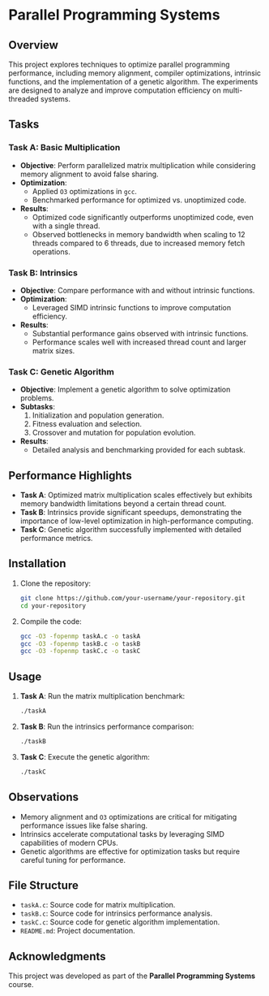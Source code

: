 # Parallel Programming Systems 

## Overview
This project explores techniques to optimize parallel programming performance, including memory alignment, compiler optimizations, intrinsic functions, and the implementation of a genetic algorithm. The experiments are designed to analyze and improve computation efficiency on multi-threaded systems.

## Tasks

### Task A: Basic Multiplication
- **Objective**: Perform parallelized matrix multiplication while considering memory alignment to avoid false sharing.
- **Optimization**:
  - Applied `O3` optimizations in `gcc`.
  - Benchmarked performance for optimized vs. unoptimized code.
- **Results**:
  - Optimized code significantly outperforms unoptimized code, even with a single thread.
  - Observed bottlenecks in memory bandwidth when scaling to 12 threads compared to 6 threads, due to increased memory fetch operations.

### Task B: Intrinsics
- **Objective**: Compare performance with and without intrinsic functions.
- **Optimization**:
  - Leveraged SIMD intrinsic functions to improve computation efficiency.
- **Results**:
  - Substantial performance gains observed with intrinsic functions.
  - Performance scales well with increased thread count and larger matrix sizes.

### Task C: Genetic Algorithm
- **Objective**: Implement a genetic algorithm to solve optimization problems.
- **Subtasks**:
  1. Initialization and population generation.
  2. Fitness evaluation and selection.
  3. Crossover and mutation for population evolution.
- **Results**:
  - Detailed analysis and benchmarking provided for each subtask.

## Performance Highlights
- **Task A**: Optimized matrix multiplication scales effectively but exhibits memory bandwidth limitations beyond a certain thread count.
- **Task B**: Intrinsics provide significant speedups, demonstrating the importance of low-level optimization in high-performance computing.
- **Task C**: Genetic algorithm successfully implemented with detailed performance metrics.

## Installation
1. Clone the repository:
   ```bash
   git clone https://github.com/your-username/your-repository.git
   cd your-repository
   ```
2. Compile the code:
   ```bash
   gcc -O3 -fopenmp taskA.c -o taskA
   gcc -O3 -fopenmp taskB.c -o taskB
   gcc -O3 -fopenmp taskC.c -o taskC
   ```

## Usage
1. **Task A**: Run the matrix multiplication benchmark:
   ```bash
   ./taskA
   ```
2. **Task B**: Run the intrinsics performance comparison:
   ```bash
   ./taskB
   ```
3. **Task C**: Execute the genetic algorithm:
   ```bash
   ./taskC
   ```

## Observations
- Memory alignment and `O3` optimizations are critical for mitigating performance issues like false sharing.
- Intrinsics accelerate computational tasks by leveraging SIMD capabilities of modern CPUs.
- Genetic algorithms are effective for optimization tasks but require careful tuning for performance.

## File Structure
- `taskA.c`: Source code for matrix multiplication.
- `taskB.c`: Source code for intrinsics performance analysis.
- `taskC.c`: Source code for genetic algorithm implementation.
- `README.md`: Project documentation.

## Acknowledgments
This project was developed as part of the **Parallel Programming Systems** course.

